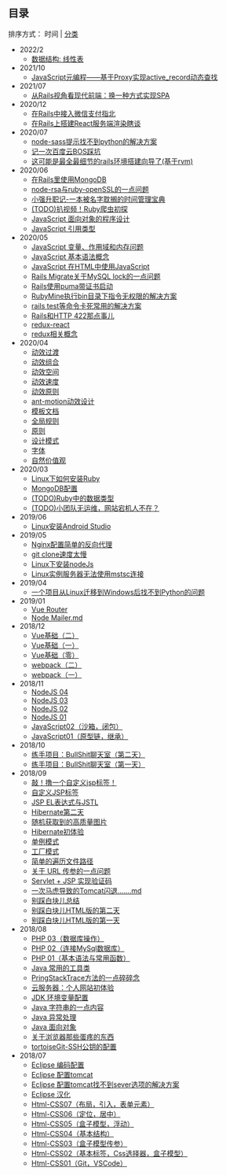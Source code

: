 ## 目录

排序方式： 时间 | [分类](./toc_by_category.md)
- 2022/2
    - [数据结构: 线性表](./技术/基础/数据结构/线性表.md)
- 2021/10
    - [JavaScript元编程——基于Proxy实现active_record动态查找](./技术/编程语言/javascript/javascript元编程——基于Proxy实现active_record动态查找.md)
- 2021/07
    - [从Rails视角看现代前端：换一种方式实现SPA](/技术/框架学习/Rails/从Rails视角看现代前端：换一种方式实现SPA.md)
- 2020/12
    - [在Rails中接入微信支付指北](/技术/框架学习/Rails/在Rails中接入微信支付指北.md)
    - [在Rails上搭建React服务端渲染瞎谈](/技术/框架学习/Rails/在Rails上搭建React服务端渲染瞎谈.md)
- 2020/07
    - [node-sass提示找不到python的解决方案](./技术/踩坑记录/node-sass提示找不到python的解决方案.md)
    - [记一次百度云BOS踩坑](./技术/垃圾教程/记一次百度云BOS踩坑.md)
    - [这可能是最全最细节的rails环境搭建向导了(基于rvm)](./技术/框架学习/Rails/这可能是最全最细节的rails环境搭建向导了(基于rvm).md)
- 2020/06
    - [在Rails里使用MongoDB](/技术/框架学习/Rails/在Rails里使用MongoDB.md)
    - [node-rsa与ruby-openSSL的一点问题](./技术/编程语言/ruby/node-rsa与ruby-openSSL的一点问题.md)
    - [小强升职记-一本被名字耽搁的时间管理宝典](./杂文/小强升职记-一本被名字耽搁的时间管理宝典.md)
    - [(TODO)扒视频！Ruby爬虫初探](./技术/编程语言/ruby/扒视频！Ruby爬虫初探.md)
    - [JavaScript 面向对象的程序设计](./技术/编程语言/javascript/JavaScript-5-面向对象的程序设计.md)
    - [JavaScript 引用类型](./技术/编程语言/javascript/JavaScript-4-引用类型.md)
- 2020/05
    - [JavaScript 变量、作用域和内存问题](./技术/编程语言/javascript/JavaScript-3-变量、作用域和内存问题.md)
    - [JavaScript 基本语法概念](./技术/编程语言/javascript/JavaScript-2-基本语法概念.md)
    - [JavaScript 在HTML中使用JavaScript](./技术/编程语言/javascript/JavaScript-1-在HTML中使用JavaScript.md)
    - [Rails Migrate关于MySQL lock的一点问题](/技术/框架学习/Rails/Rails-Migrate关于MySQL-lock的一点问题.md)
    - [Rails使用puma带证书启动](/技术/框架学习/Rails/Rails使用puma带证书启动.md)
    - [RubyMine执行bin目录下指令无权限的解决方案](./技术/踩坑记录/RubyMine执行bin目录下指令无权限的解决方案.md)
    - [rails test等命令卡死常用的解决方案](/技术/框架学习/Rails/Rails-test等命令卡死常用的解决方案.md)
    - [Rails和HTTP 422那点事儿](/技术/框架学习/Rails/Rails和HTTP422那点事儿.md)
    - [redux-react](./技术/框架学习/React/redux-react.md)
    - [redux相关概念](./技术/框架学习/React/redux相关概念.md)
- 2020/04
    - [动效过渡](./设计/antd/动效过渡.md)
    - [动效组合](./设计/antd/动效组合.md)
    - [动效空间](./设计/antd/动效空间.md)
    - [动效速度](./设计/antd/动效速度.md)
    - [动效原则](./设计/antd/动效原则.md)
    - [ant-motion动效设计](./设计/antd/ant-motion动效设计.md)
    - [模板文档](./设计/antd/模板文档.md)
    - [全局规则](./设计/antd/全局规则.md)
    - [原则](./设计/antd/原则.md)
    - [设计模式](./设计/antd/设计模式.md)
    - [字体](./设计/antd/字体.md)
    - [自然价值观](./设计/antd/自然价值观.md)
- 2020/03
    - [Linux下如何安装Ruby](./技术/编程语言/ruby/Linux下如何安装Ruby.md)
    - [MongoDB配置](./技术/垃圾教程/MongoDB配置.md)
    - [(TODO)Ruby中的数据类型](./技术/编程语言/ruby/Ruby中的数据类型.md)
    - [(TODO)小团队无运维，网站宕机人不在？](./技术/垃圾教程/小团队无运维，网站宕机人不在？.md)
- 2019/06
    - [Linux安装Android Studio](./技术/踩坑记录/Linux安装android-studio.md)
- 2019/05
    - [Nginx配置简单的反向代理](./技术/垃圾教程/Nginx配置简单的反向代理.md)
    - [git clone速度太慢](./技术/踩坑记录/git-clone速度太慢.md)
    - [Linux下安装nodeJs](./技术/踩坑记录/Linux下安装nodeJs.md)
    - [Linux实例服务器无法使用mstsc连接](./技术/踩坑记录/Linux实例服务器无法使用mstsc连接.md)
- 2019/04
    - [一个项目从Linux迁移到Windows后找不到Python的问题](./技术/踩坑记录/项目从Linux迁移到Windows后找不到Python的问题.md)
- 2019/01
    - [Vue Router](./技术/一些旧的笔记存档/Vue-Router.md)
    - [Node Mailer.md](./技术/一些旧的笔记存档/nodemailer.md)
- 2018/12
    - [Vue基础（二）](./技术/一些旧的笔记存档/Vue基础（二）.md)
    - [Vue基础（一）](./技术/一些旧的笔记存档/Vue基础（一）.md)
    - [Vue基础（零）](./技术/一些旧的笔记存档/Vue基础（零）.md)
    - [webpack（二）](./技术/一些旧的笔记存档/webpack（二）.md)
    - [webpack（一）](./技术/一些旧的笔记存档/webpack（一）.md)
- 2018/11
    - [NodeJS 04](./技术/一些旧的笔记存档/Node-js（四）.md)
    - [NodeJS 03](./技术/一些旧的笔记存档/Node-Js（三）.md)
    - [NodeJS 02](./技术/一些旧的笔记存档/Node-Js（二）.md)
    - [NodeJS 01](./技术/一些旧的笔记存档/Node-Js（一）.md)
    - [JavaScript02（沙箱，闭包）](./技术/一些旧的笔记存档/JavaScript02（沙箱，闭包）.md)
    - [JavaScript01（原型链，继承）](./技术/一些旧的笔记存档/JavaScript01（原型链，继承）.md)
- 2018/10
    - [练手项目：BullShit聊天室（第二天）](./技术/无聊的很（做点小东西）/练手项目：BullShit聊天室（第二天）.md)
    - [练手项目：BullShit聊天室（第一天）](./技术/无聊的很（做点小东西）/练手项目：BullShit聊天室（第一天）.md)
- 2018/09
    - [敲！撸一个自定义jsp标签！](./技术/编程语言/java/敲！撸一个自定义jsp标签！.md)
    - [自定义JSP标签](./技术/编程语言/java/4.2.自定义JSP标签.md)
    - [JSP EL表达式与JSTL](./技术/编程语言/java/4.1.EL与JSTL.md)
    - [Hibernate第二天](./技术/编程语言/java/Hibernate第二天.md)
    - [随机获取到的高质量图片](./技术/垃圾教程/随机获取到的高质量图片.md)
    - [Hibernate初体验](./技术/编程语言/java/Hibernate初体验.md)
    - [单例模式](./技术/编程语言/java/设计模式（一）：单例模式.md)
    - [工厂模式](./技术/编程语言/java/设计模式（二）：工厂模式.md)
    - [简单的遍历文件路径](./技术/脑洞很大/简单的遍历文件路径.md)
    - [关于 URL 传参的一点问题](./技术/脑洞很大/关于Url传参的一点问题.md)
    - [Servlet  + JSP 实现验证码](./技术/脑洞很大/servlet+jsp实现验证码.md)
    - [一次马虎导致的Tomcat闪退…….md](./技术/踩坑记录/一次马虎导致的Tomcat闪退…….md)
    - [别踩白块儿总结](./技术/无聊的很（做点小东西）/别踩白块儿总结.md)
    - [别踩白块儿HTML版的第二天](./技术/无聊的很（做点小东西）/别踩白块儿HTML版的第二天.md)
    - [别踩白块儿HTML版的第一天](./技术/无聊的很（做点小东西）/别踩白块儿HTML版的第一天.md)
- 2018/08
    - [PHP 03（数据库操作）](./技术/一些旧的笔记存档/Php03（数据库操作）.md)
    - [PHP 02（连接MySql数据库）](./技术/一些旧的笔记存档/Php02（连接MySql数据库）.md)
    - [PHP 01（基本语法与常用函数）](./技术/一些旧的笔记存档/Php01（基本语法与常用函数）.md)
    - [Java 常用的工具类](./技术/编程语言/java/3.4.常用的工具类.md)
    - [PringStackTrace方法的一点碎碎念](./技术/踩坑记录/PringStackTrace方法的一点碎碎念.md)
    - [云服务器：个人网站初体验](./技术/垃圾教程/云服务器：个人网站初体验.md)
    - [JDK 环境变量配置](./技术/编程语言/java/2.环境变量篇.md)
    - [Java 字符串的一点内容](./技术/编程语言/java/3.3.字符串的一点内容.md)
    - [Java 异常处理](./技术/编程语言/java/3.2.异常处理.md)
    - [Java 面向对象](./技术/编程语言/java/3.1.面向对象.md)
    - [关于浏览器那些蛋疼的东西](./技术/脑洞很大/关于浏览器那些蛋疼的东西.md)
    - [tortoiseGit-SSH公钥的配置](./技术/垃圾教程/tortoiseGit-SSH公钥的配置.md)
- 2018/07
    - [Eclipse 编码配置](./技术/编程语言/java/1.3.编码配置.md)
    - [Eclipse 配置tomcat](./技术/编程语言/java/1.2.配置tomcat.md)
    - [Eclipse 配置tomcat找不到sever选项的解决方案](./技术/编程语言/java/1.2.1.配置tomcat找不到sever选项的解决方案.md)
    - [Eclipse 汉化](./技术/编程语言/java/1.1.汉化.md)
    - [Html-CSS07（布局，引入，表单元素）](./技术/一些旧的笔记存档/Html-CSS07（布局，引入，表单元素）.md)
    - [Html-CSS06（定位，居中）](./技术/一些旧的笔记存档/Html-CSS06（定位，居中）.md)
    - [Html-CSS05（盒子模型，浮动）](./技术/一些旧的笔记存档/Html-CSS05（盒子模型，浮动）.md)
    - [Html-CSS04（基本结构）](./技术/一些旧的笔记存档/Html-CSS04（基本结构）.md)
    - [Html-CSS03（盒子模型传参）](./技术/一些旧的笔记存档/Html-CSS03（盒子模型传参）.md)
    - [Html-CSS02（基本标签，Css选择器，盒子模型）](./技术/一些旧的笔记存档/Html-CSS02（基本标签，Css选择器，盒子模型）.md)
    - [Html-CSS01（Git，VSCode）](./技术/一些旧的笔记存档/Html-CSS01（Git，VSCode）.md)